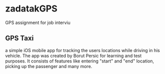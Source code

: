 # zadatakGPS
GPS assignment for job interviu

  ## GPS Taxi
  a simple  iOS mobile app for tracking the users locations while driving in his vehicle. The app was created by Borut Persic for learning   and test   purposes.
  It consists of features like entering "start" and "end" location, picking up the passenger and many more. 
